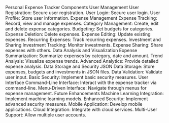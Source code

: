 Personal Expense Tracker Components
User Management
User Registration: Secure user registration.
User Login: Secure user login.
User Profile: Store user information.
Expense Management
Expense Tracking: Record, view and manage expenses.
Category Management: Create, edit and delete expense categories.
Budgeting: Set budgets for categories.
Expense Deletion: Delete expenses.
Expense Editing: Update existing expenses.
Recurring Expenses: Track recurring expenses.
Investment and Sharing
Investment Tracking: Monitor investments.
Expense Sharing: Share expenses with others.
Data Analysis and Visualization
Expense Summarization: Summarize expenses by category, date and amount.
Trend Analysis: Visualize expense trends.
Advanced Analytics: Provide detailed expense analysis.
Data Storage and Security
JSON Data Storage: Store expenses, budgets and investments in JSON files.
Data Validation: Validate user input.
Basic Security: Implement basic security measures.
User Interface
Command-Line Interface: Interact with the expense tracker via command-line.
Menu-Driven Interface: Navigate through menus for expense management.
Future Enhancements
Machine Learning Integration: Implement machine learning models.
Enhanced Security: Implement advanced security measures.
Mobile Application: Develop mobile applications.
Cloud Integration: Integrate with cloud services.
Multi-User Support: Allow multiple user accounts.
